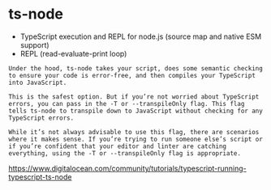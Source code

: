 # ts-node
- TypeScript execution and REPL for node.js (source map and native ESM support)
- REPL (read-evaluate-print loop)

```
Under the hood, ts-node takes your script, does some semantic checking to ensure your code is error-free, and then compiles your TypeScript into JavaScript.

This is the safest option. But if you’re not worried about TypeScript errors, you can pass in the -T or --transpileOnly flag. This flag tells ts-node to transpile down to JavaScript without checking for any TypeScript errors.

While it’s not always advisable to use this flag, there are scenarios where it makes sense. If you’re trying to run someone else’s script or if you’re confident that your editor and linter are catching everything, using the -T or --transpileOnly flag is appropriate.
```

https://www.digitalocean.com/community/tutorials/typescript-running-typescript-ts-node